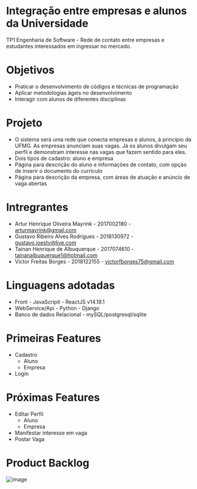 # Integração entre empresas e alunos da Universidade
TP1 Engenharia de Software - Rede de contato entre empresas e estudantes interessados em ingressar no mercado.

# Objetivos
* Praticar o desenvolvimento de códigos e técnicas de programação
* Aplicar metodologias ágeis no desenvolvimento
* Interagir com alunos de diferentes disciplinas

# Projeto
* O sistema será uma rede que conecta empresas e alunos, à princípio da UFMG. As empresas anunciam suas vagas. Já os alunos divulgam seu perfil e demonstram interesse nas vagas que fazem sentido para eles.
* Dois tipos de cadastro: aluno e empresa
* Página para descrição do aluno e informações de contato, com opção de inserir o documento do currículo
* Página para descrição da empresa, com áreas de atuação e anúncio de vaga abertas

# Intregrantes
* Artur Henrique Oliveira Mayrink - 2017002180 - arturmayrink@gmail.com
* Gustavo Ribeiro Alves Rodrigues - 2018130972 - gustavo.joesty@live.com
* Tainan Henrique de Albuquerque - 2017074610 - tainanalbuquerque1@hotmail.com
* Victor Freitas Borges - 2018122155 - victorfborges75@gmail.com

# Linguagens adotadas
* Front - JavaScripit - ReactJS v14.19.1
* WebService/Api - Python - Django
* Banco de dados Relacional - mySQL/postgresql/sqlite

# Primeiras Features
* Cadastro
  - Aluno
  - Empresa
* Login

# Próximas Features
* Editar Perfil
  - Aluno
  - Empresa
* Manifestar interesse em vaga
* Postar Vaga

# Product Backlog
![image](https://user-images.githubusercontent.com/68713622/164310187-24ce6df9-f0b8-4e0b-ac53-0a4334b4fd85.png)

